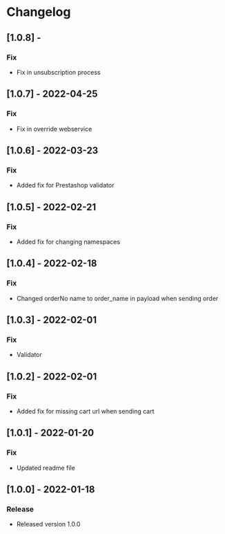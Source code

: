 # Changelog

## [1.0.8] - 
### Fix
- Fix in unsubscription process

## [1.0.7] - 2022-04-25
### Fix
- Fix in override webservice

## [1.0.6] - 2022-03-23
### Fix
- Added fix for Prestashop validator

## [1.0.5] - 2022-02-21
### Fix
- Added fix for changing namespaces

## [1.0.4] - 2022-02-18
### Fix
- Changed orderNo name to order_name in payload when sending order

## [1.0.3] - 2022-02-01
### Fix
- Validator

## [1.0.2] - 2022-02-01
### Fix
- Added fix for missing cart url when sending cart

## [1.0.1] - 2022-01-20
### Fix
- Updated readme file

## [1.0.0] - 2022-01-18
### Release
- Released version 1.0.0
